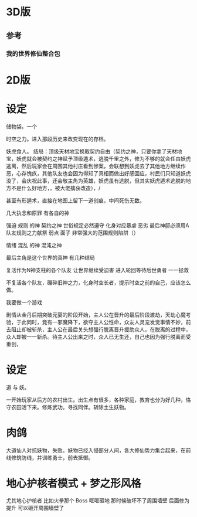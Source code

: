 # 3D版

## 参考

### 我的世界修仙整合包



# 2D版

# 设定

储物袋。一个

时空之力。进入那段历史来改变现在的存档。

妖虎食人。
结局：顶级天材地宝换取契约自由（契约之神，只要你拿了天材地宝，妖虎就会被契约之神赋予顶级遁术，逃脱千里之外，修为不够的就会任由妖虎逃离，然后玩家会在周围其他村庄看到惨案，会联想到妖虎去了其他地方继续作恶，心存愧疚，其他队友也会因为得知了真相而做出好感回应，村民们只知道妖虎没了，会庆祝此事，还会敬主角为英雄，妖虎虽有逃脱，但其实妖虎遁术逃脱的地方不是什么好地方，，被大佬擒获改造），/

甚至有形遁术，直接在地图上留下一道创痕，中间死伤无数。


几大执念和原罪  有各自的神  

强迫 规则 的神  契约之神  世俗规定必然遵守   化身对应暴虐 恶劣     最后神邸必须用A队友规则之力献祭   弱点 面子  非常强大的范围规则陷阱（）

情绪 混乱 的神  混沌之神  




最后主角是这个世界的真神  有几种结局  

复活作为N神支柱的各个队友   让世界继续受迫害   进入轮回等待后世勇者  一一拯救

不复活各个队友，碾碎旧神之力，化身时空长者，提示时空之前的自己，应该怎么做。


我要做一个游戏

剧情从金丹后期突破元婴的阶段开始，主人公在晋升的最后阶段渡劫，天劫心魔考验，于此同时，竟有一邪魔降下，欲夺主人公性命，众友人灵宠发觉事情不妙，前去阻止却被斩杀，主人公在最后关头想强行脱离晋升援助众人，在脱离的过程中，众人却被一一斩杀。待主人公出来之时，众人已无生还，自己也因为强行脱离而受重创，

# 设定

道 与 妖。



一开始玩家从后方的农村出生。出生点有很多，各种家庭，教育也分为好几种，恪守农田活下来。修炼武功。寻找同伴。斩除土生妖物。

# 肉鸽

大道仙人对抗妖物，失败。妖物已经入侵部分人间，各大修仙势力集合起来，在前线修筑防线，并训练勇士，前去抵御。


# 地心护核者模式 + 梦之形风格

尤其地心护核者  比如火拳那个 Boss 哐哐砸地 那时候破坏不了周围墙壁  后面修为提升 可以砸开周围墙壁了